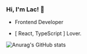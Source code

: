 ### Hi, I'm Lac! 👋

- Frontend Developer

- [ React, TypeScript ] Lover.

![Anurag's GitHub stats](https://github-readme-stats.vercel.app/api?username=laclys&count_private=true&show_icons=true&theme=tokyonight)
